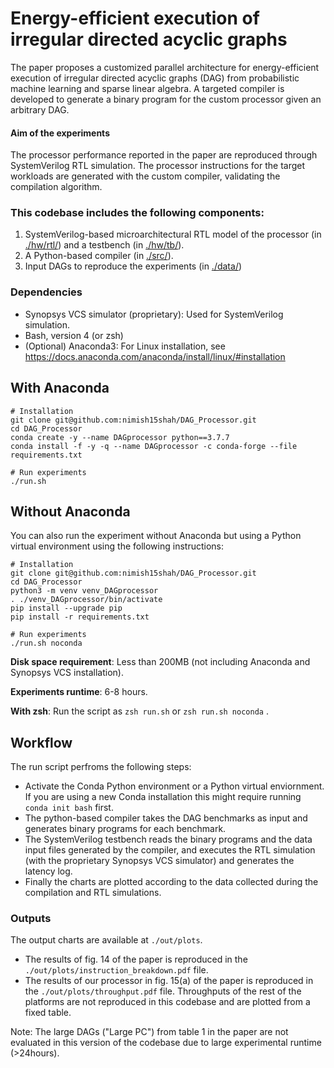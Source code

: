# Energy-efficient execution of irregular directed acyclic graphs

The paper proposes a customized parallel architecture for energy-efficient execution of irregular directed acyclic graphs (DAG) from probabilistic machine learning and sparse linear algebra. A targeted compiler is developed to generate a binary program for the custom processor given an arbitrary DAG.

#### Aim of the experiments
The processor performance reported in the paper are reproduced through SystemVerilog RTL simulation. The processor instructions for the target workloads are generated with the custom compiler, validating the compilation algorithm.

### This codebase includes the following components:
1) SystemVerilog-based microarchitectural RTL model of the processor (in [./hw/rtl/](https://github.com/nimish15shah/DAG_Processor/tree/main/hw/rtl)) and a testbench (in [./hw/tb/](https://github.com/nimish15shah/DAG_Processor/tree/main/hw/tb)).
2) A Python-based compiler (in [./src/](https://github.com/nimish15shah/DAG_Processor/tree/main/src)).
3) Input DAGs to reproduce the experiments (in [./data/](https://github.com/nimish15shah/DAG_Processor/tree/main/data))

### Dependencies
* Synopsys VCS simulator (proprietary): Used for SystemVerilog simulation.
* Bash, version 4 (or zsh)
* (Optional) Anaconda3: For Linux installation, see https://docs.anaconda.com/anaconda/install/linux/#installation

## With Anaconda
```
# Installation
git clone git@github.com:nimish15shah/DAG_Processor.git
cd DAG_Processor
conda create -y --name DAGprocessor python==3.7.7
conda install -f -y -q --name DAGprocessor -c conda-forge --file requirements.txt

# Run experiments
./run.sh 
```

## Without Anaconda
You can also run the experiment without Anaconda but using a Python virtual environment using the following instructions:
```
# Installation
git clone git@github.com:nimish15shah/DAG_Processor.git
cd DAG_Processor
python3 -m venv venv_DAGprocessor
. ./venv_DAGprocessor/bin/activate
pip install --upgrade pip
pip install -r requirements.txt

# Run experiments
./run.sh noconda 
```

**Disk space requirement**: Less than 200MB (not including Anaconda and Synopsys VCS installation).

**Experiments runtime**: 6-8 hours.

**With zsh**: Run the script as `zsh run.sh` or `zsh run.sh noconda` .

## Workflow
The run script perfroms the following steps:
- Activate the Conda Python environment or a Python virtual enviornment. If you are using a new Conda installation this might require running `conda init bash` first.
- The python-based compiler takes the DAG benchmarks as input and generates binary programs for each benchmark. 
- The SystemVerilog testbench reads the binary programs and the data input files generated by the compiler, and executes the RTL simulation (with the proprietary Synopsys VCS simulator) and generates the latency log. 
- Finally the charts are plotted according to the data collected during the compilation and RTL simulations.



### Outputs
The output charts are available at ```./out/plots```.
- The results of fig. 14 of the paper is reproduced in the ```./out/plots/instruction_breakdown.pdf``` file.
- The results of our processor in fig. 15(a) of the paper is reproduced in the ```./out/plots/throughput.pdf``` file. Throughputs of the rest of the platforms are not reproduced in this codebase and are plotted from a fixed table.

Note: The large DAGs ("Large PC") from table 1 in the paper are not evaluated in this version of the codebase due to large experimental runtime (>24hours).
